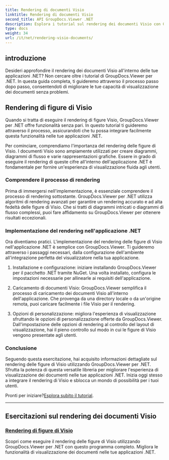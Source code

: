 ```yaml
---
title: Rendering di documenti Visio
linktitle: Rendering di documenti Visio
second_title: API GroupDocs.Viewer .NET
description: Esplora i tutorial sul rendering dei documenti Visio con GroupDocs.Viewer per .NET. Impara a migliorare facilmente le funzionalità di visualizzazione dei documenti nelle tue applicazioni .NET.
type: docs
weight: 34
url: /it/net/rendering-visio-documents/
---
```

## introduzione

Desideri approfondire il rendering dei documenti Visio all'interno delle tue applicazioni .NET? Non cercare oltre i tutorial di GroupDocs.Viewer per .NET. In questa guida completa, ti guideremo attraverso il processo passo dopo passo, consentendoti di migliorare le tue capacità di visualizzazione dei documenti senza problemi.

## Rendering di figure di Visio

Quando si tratta di eseguire il rendering di figure Visio, GroupDocs.Viewer per .NET offre funzionalità senza pari. In questo tutorial ti guideremo attraverso il processo, assicurandoti che tu possa integrare facilmente questa funzionalità nelle tue applicazioni .NET.

Per cominciare, comprendiamo l'importanza del rendering delle figure di Visio. I documenti Visio sono ampiamente utilizzati per creare diagrammi, diagrammi di flusso e varie rappresentazioni grafiche. Essere in grado di eseguire il rendering di queste cifre all'interno dell'applicazione .NET è fondamentale per fornire un'esperienza di visualizzazione fluida agli utenti.

### Comprendere il processo di rendering

Prima di immergersi nell'implementazione, è essenziale comprendere il processo di rendering sottostante. GroupDocs.Viewer per .NET utilizza algoritmi di rendering avanzati per garantire un rendering accurato e ad alta fedeltà delle figure di Visio. Che si tratti di diagrammi intricati o diagrammi di flusso complessi, puoi fare affidamento su GroupDocs.Viewer per ottenere risultati eccezionali.

### Implementazione del rendering nell'applicazione .NET

Ora diventiamo pratici. L'implementazione del rendering delle figure di Visio nell'applicazione .NET è semplice con GroupDocs.Viewer. Ti guideremo attraverso i passaggi necessari, dalla configurazione dell'ambiente all'integrazione perfetta del visualizzatore nella tua applicazione.

1. Installazione e configurazione: iniziare installando GroupDocs.Viewer per il pacchetto .NET tramite NuGet. Una volta installato, configura le impostazioni necessarie per allinearle ai requisiti dell'applicazione.

2. Caricamento di documenti Visio: GroupDocs.Viewer semplifica il processo di caricamento dei documenti Visio all'interno dell'applicazione. Che provenga da una directory locale o da un'origine remota, puoi caricare facilmente i file Visio per il rendering.

3. Opzioni di personalizzazione: migliora l'esperienza di visualizzazione sfruttando le opzioni di personalizzazione offerte da GroupDocs.Viewer. Dall'impostazione delle opzioni di rendering al controllo del layout di visualizzazione, hai il pieno controllo sul modo in cui le figure di Visio vengono presentate agli utenti.

### Conclusione

Seguendo questa esercitazione, hai acquisito informazioni dettagliate sul rendering delle figure di Visio utilizzando GroupDocs.Viewer per .NET. Sfrutta la potenza di questa versatile libreria per migliorare l'esperienza di visualizzazione dei documenti nelle tue applicazioni .NET. Inizia oggi stesso a integrare il rendering di Visio e sblocca un mondo di possibilità per i tuoi utenti.

 Pronti per iniziare?[Esplora subito il tutorial](./render-visio-figures/).

---

## Esercitazioni sul rendering dei documenti Visio
### [Rendering di figure di Visio](./render-visio-figures/)
Scopri come eseguire il rendering delle figure di Visio utilizzando GroupDocs.Viewer per .NET con questo programma completo. Migliora le funzionalità di visualizzazione dei documenti nelle tue applicazioni .NET.